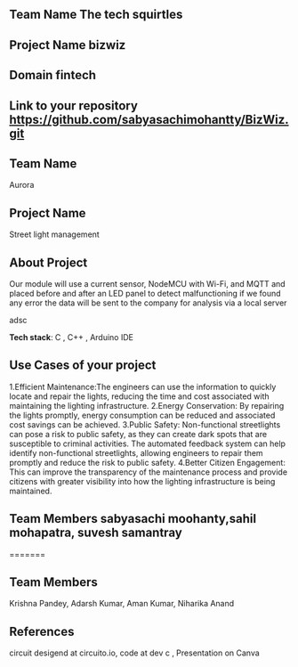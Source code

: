 
## Team Name The tech squirtles
## Project Name bizwiz


## Domain fintech



## Link to your repository https://github.com/sabyasachimohantty/BizWiz.git

## Team Name
Aurora
## Project Name
Street light management


## About Project
Our  module will use a current sensor, NodeMCU with Wi-Fi, and MQTT and placed before and after an LED panel to detect malfunctioning  if we found any error the data will be sent to the company for analysis via a local server

adsc






**Tech stack**:
C , C++ , Arduino IDE

 

## Use Cases of your project
1.Efficient Maintenance:The engineers can use the information to quickly locate and repair the lights, reducing the time and cost associated with maintaining the lighting infrastructure.
2.Energy Conservation: By repairing the lights promptly, energy consumption can be reduced and associated cost savings can be achieved.
3.Public Safety: Non-functional streetlights can pose a risk to public safety, as they can create dark spots that are susceptible to criminal activities. The automated feedback system can help identify non-functional streetlights, allowing engineers to repair them promptly and reduce the risk to public safety.
4.Better Citizen Engagement: This can improve the transparency of the maintenance process and provide citizens with greater visibility into how the lighting infrastructure is being maintained.



## Team Members sabyasachi moohanty,sahil mohapatra, suvesh samantray
=======
## Team Members
Krishna Pandey,
Adarsh Kumar,
Aman Kumar,
Niharika Anand



## References
circuit desigend at circuito.io,
code at dev c  ,
Presentation on Canva
